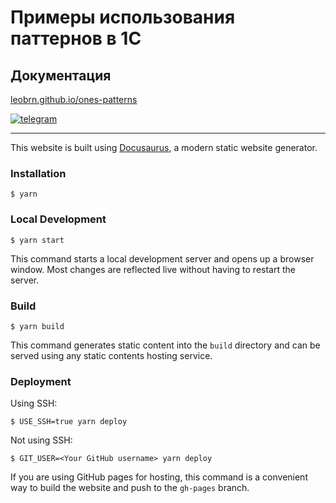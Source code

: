 # Примеры использования паттернов в 1С
## Документация

[leobrn.github.io/ones-patterns](https://leobrn.github.io/ones-patterns/)

[![telegram](https://img.shields.io/badge/telegram-chat-green.svg)](http://t.me/ovmst)

---

This website is built using [Docusaurus](https://docusaurus.io/), a modern static website generator.

### Installation

```
$ yarn
```

### Local Development

```
$ yarn start
```

This command starts a local development server and opens up a browser window. Most changes are reflected live without having to restart the server.

### Build

```
$ yarn build
```

This command generates static content into the `build` directory and can be served using any static contents hosting service.

### Deployment

Using SSH:

```
$ USE_SSH=true yarn deploy
```

Not using SSH:

```
$ GIT_USER=<Your GitHub username> yarn deploy
```

If you are using GitHub pages for hosting, this command is a convenient way to build the website and push to the `gh-pages` branch.
